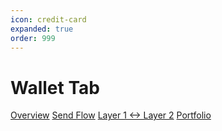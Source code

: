 ```yaml
---
icon: credit-card
expanded: true
order: 999
---
```


# Wallet Tab

[Overview](overview.md)
[Send Flow](send-flow.md)
[Layer 1 <-> Layer 2](layer-1-to-layer-2.md)
[Portfolio](portfolio.md)
